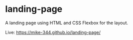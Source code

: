 # landing-page

A landing page using HTML and CSS Flexbox for the layout.

Live: https://mike-344.github.io/landing-page/